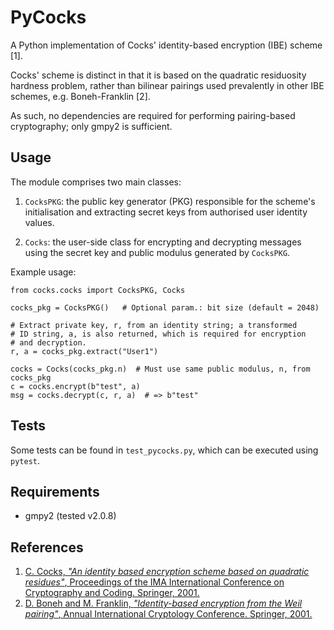 # PyCocks

A Python implementation of Cocks' identity-based encryption (IBE) scheme [1].

Cocks' scheme is distinct in that it is based on the quadratic residuosity hardness problem, rather than bilinear pairings used prevalently in other IBE schemes, e.g. Boneh-Franklin [2]. 

As such, no dependencies are required for performing pairing-based cryptography; only gmpy2 is sufficient.

## Usage

The module comprises two main classes:

1. ```CocksPKG```: the public key generator (PKG) responsible for the scheme's initialisation and extracting secret keys from authorised user identity values.

2. ```Cocks```: the user-side class for encrypting and decrypting messages using the secret key and public modulus generated by ```CocksPKG```.

Example usage:
```
from cocks.cocks import CocksPKG, Cocks

cocks_pkg = CocksPKG()   # Optional param.: bit size (default = 2048)

# Extract private key, r, from an identity string; a transformed
# ID string, a, is also returned, which is required for encryption
# and decryption.
r, a = cocks_pkg.extract("User1")

cocks = Cocks(cocks_pkg.n)  # Must use same public modulus, n, from cocks_pkg
c = cocks.encrypt(b"test", a)
msg = cocks.decrypt(c, r, a)  # => b"test"
```

## Tests

Some tests can be found in ```test_pycocks.py```, which can be executed using ```pytest```.

## Requirements

- gmpy2 (tested v2.0.8)

## References

1. [C. Cocks, *"An identity based encryption scheme based on quadratic residues"*, Proceedings of the IMA International Conference on Cryptography and Coding. Springer, 2001.](https://link.springer.com/chapter/10.1007/3-540-45325-3_32)
2. [D. Boneh and M. Franklin, *"Identity-based encryption from the Weil pairing"*, Annual International Cryptology Conference. Springer, 2001.](https://search.proquest.com/docview/918831320?pq-origsite=gscholar)
